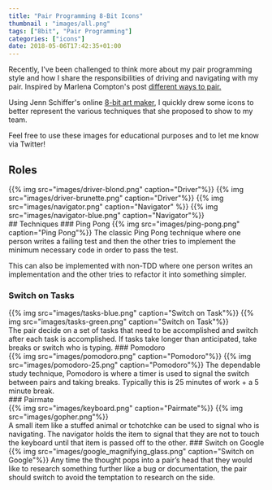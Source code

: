 ```yaml
---
title: "Pair Programming 8-Bit Icons"
thumbnail : "images/all.png"
tags: ["8bit", "Pair Programming"]
categories: ["icons"]
date: 2018-05-06T17:42:35+01:00
---
```


Recently, I've been challenged to think more about my pair programming style
and how I share the responsibilities of driving and navigating with my pair.
Inspired by Marlena Compton's post <a href="https://medium.com/@marlenac/pair-programming-taking-turns-with-your-pair-32fc344d62b9">different ways to pair.</a>

Using Jenn Schiffer's online <a href="https://make8bitart.com/">8-bit art maker</a>,
I quickly drew some icons to better represent the various techniques that she proposed to show to my team.

Feel free to use these images for educational purposes and to let me know via Twitter!


## Roles
<div class="flex-class">
{{% img src="images/driver-blond.png" caption="Driver"%}}
{{% img src="images/driver-brunette.png" caption="Driver"%}}
{{% img src="images/navigator.png" caption="Navigator" %}}
{{% img src="images/navigator-blue.png" caption="Navigator"%}}
</div>
## Techniques
### Ping Pong
{{% img src="images/ping-pong.png" caption="Ping Pong"%}}
The classic Ping Pong technique where one person writes a failing test
and then the other tries to implement the minimum necessary code in order to pass the test.

This can also be implemented with non-TDD where one person writes an implementation
and the other tries to refactor it into something simpler.
### Switch on Tasks
<div class="flex-class">
{{% img src="images/tasks-blue.png" caption="Switch on Task"%}}
{{% img src="images/tasks-green.png" caption="Switch on Task"%}}
</div>
The pair decide on a set of tasks that need to be accomplished and switch after
each task is accomplished. If tasks take longer than anticipated, take breaks or switch who is typing.
### Pomodoro
<div class="flex-class">
{{% img src="images/pomodoro.png" caption="Pomodoro"%}}
{{% img src="images/pomodoro-25.png" caption="Pomodoro"%}}
The dependable study technique, Pomodoro is where a timer is used to signal the
switch between pairs and taking breaks. Typically this is 25 minutes of work + a 5 minute break.
</div>
### Pairmate
<div class="flex-class">
{{% img src="images/keyboard.png" caption="Pairmate"%}}
{{% img src="images/gopher.png"%}}
</div>
A small item like a stuffed animal or tchotchke can be used to signal
who is navigating. The navigator holds the item to signal that they are not to touch
the keyboard until that item is passed off to the other.
### Switch on Google
{{% img src="images/google_magnifying_glass.png" caption="Switch on Google"%}}
Any time the thought pops into a pair’s head that they would like to research
something further like a bug or documentation, the pair should switch to avoid
the temptation to research on the side.
